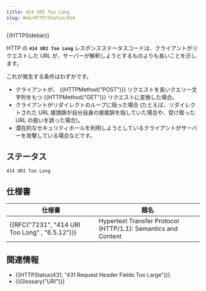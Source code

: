 ```yaml
---
title: 414 URI Too Long
slug: Web/HTTP/Status/414
---
```


{{HTTPSidebar}}

HTTP の **`414 URI Too Long`** レスポンスステータスコードは、クライアントがリクエストした URL が、サーバーが解釈しようとするものよりも長いことを示します。

これが発生する条件はわずかです。

- クライアントが、 {{HTTPMethod("POST")}} リクエストを長いクエリー文字列をもつ {{HTTPMethod("GET")}} リクエストに変換した場合。
- クライアントがリダイレクトのループに陥った場合 (たとえば、リダイレクトされた URL 接頭辞が自分自身の接尾辞を指していた場合や、受け取った URL の扱いを誤った場合)。
- 潜在的なセキュリティホールを利用しようとしているクライアントがサーバーを攻撃している場合などです。

## ステータス

```
414 URI Too Long
```

## 仕様書

| 仕様書                                         | 題名                                                          |
| ---------------------------------------------- | ------------------------------------------------------------- |
| {{RFC("7231", "414 URI Too Long" , "6.5.12")}} | Hypertext Transfer Protocol (HTTP/1.1): Semantics and Content |

## 関連情報

- {{HTTPStatus(431, "431 Request Header Fields Too Large")}}
- {{Glossary("URI")}}
